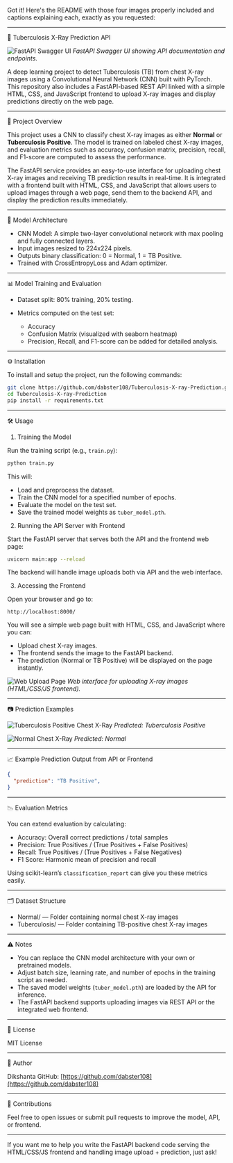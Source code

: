 Got it! Here's the README with those four images properly included and captions explaining each, exactly as you requested:

---

🚨 Tuberculosis X-Ray Prediction API

![FastAPI Swagger UI](./assets/fastapidocs.png)
*FastAPI Swagger UI showing API documentation and endpoints.*

A deep learning project to detect Tuberculosis (TB) from chest X-ray images using a Convolutional Neural Network (CNN) built with PyTorch. This repository also includes a FastAPI-based REST API linked with a simple HTML, CSS, and JavaScript frontend to upload X-ray images and display predictions directly on the web page.

---

🚀 Project Overview

This project uses a CNN to classify chest X-ray images as either **Normal** or **Tuberculosis Positive**. The model is trained on labeled chest X-ray images, and evaluation metrics such as accuracy, confusion matrix, precision, recall, and F1-score are computed to assess the performance.

The FastAPI service provides an easy-to-use interface for uploading chest X-ray images and receiving TB prediction results in real-time. It is integrated with a frontend built with HTML, CSS, and JavaScript that allows users to upload images through a web page, send them to the backend API, and display the prediction results immediately.

---

🧠 Model Architecture

* CNN Model: A simple two-layer convolutional network with max pooling and fully connected layers.
* Input images resized to 224x224 pixels.
* Outputs binary classification: 0 = Normal, 1 = TB Positive.
* Trained with CrossEntropyLoss and Adam optimizer.

---

📊 Model Training and Evaluation

* Dataset split: 80% training, 20% testing.
* Metrics computed on the test set:

  * Accuracy
  * Confusion Matrix (visualized with seaborn heatmap)
  * Precision, Recall, and F1-score can be added for detailed analysis.

---

⚙️ Installation

To install and setup the project, run the following commands:

```bash
git clone https://github.com/dabster108/Tuberculosis-X-ray-Prediction.git
cd Tuberculosis-X-ray-Prediction
pip install -r requirements.txt
```

---

🛠 Usage

1. Training the Model

Run the training script (e.g., `train.py`):

```bash
python train.py
```

This will:

* Load and preprocess the dataset.
* Train the CNN model for a specified number of epochs.
* Evaluate the model on the test set.
* Save the trained model weights as `tuber_model.pth`.

2. Running the API Server with Frontend

Start the FastAPI server that serves both the API and the frontend web page:

```bash
uvicorn main:app --reload
```

The backend will handle image uploads both via API and the web interface.

3. Accessing the Frontend

Open your browser and go to:

```
http://localhost:8000/
```

You will see a simple web page built with HTML, CSS, and JavaScript where you can:

* Upload chest X-ray images.
* The frontend sends the image to the FastAPI backend.
* The prediction (Normal or TB Positive) will be displayed on the page instantly.

![Web Upload Page](./assets/tuber1.png)
*Web interface for uploading X-ray images (HTML/CSS/JS frontend).*

---

📷 Prediction Examples

![Tuberculosis Positive Chest X-Ray](./assets/tuber2.png)
*Predicted: Tuberculosis Positive*

![Normal Chest X-Ray](./assets/tuber3.png)
*Predicted: Normal*

---

📈 Example Prediction Output from API or Frontend

```json
{
  "prediction": "TB Positive",
}
```

---

📉 Evaluation Metrics

You can extend evaluation by calculating:

* Accuracy: Overall correct predictions / total samples
* Precision: True Positives / (True Positives + False Positives)
* Recall: True Positives / (True Positives + False Negatives)
* F1 Score: Harmonic mean of precision and recall

Using scikit-learn’s `classification_report` can give you these metrics easily.

---

🗂 Dataset Structure

* Normal/ — Folder containing normal chest X-ray images
* Tuberculosis/ — Folder containing TB-positive chest X-ray images

---

⚠️ Notes

* You can replace the CNN model architecture with your own or pretrained models.
* Adjust batch size, learning rate, and number of epochs in the training script as needed.
* The saved model weights (`tuber_model.pth`) are loaded by the API for inference.
* The FastAPI backend supports uploading images via REST API or the integrated web frontend.

---

📜 License

MIT License

---

👤 Author

Dikshanta
GitHub: [https://github.com/dabster108](https://github.com/dabster108)

---

🤝 Contributions

Feel free to open issues or submit pull requests to improve the model, API, or frontend.

---

If you want me to help you write the FastAPI backend code serving the HTML/CSS/JS frontend and handling image upload + prediction, just ask!
